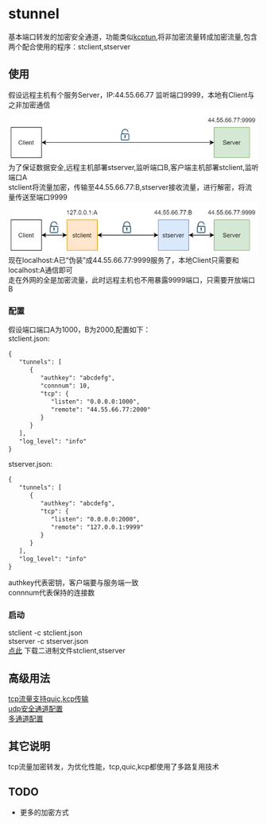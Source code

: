 # stunnel
基本端口转发的加密安全通道，功能类似[kcptun](https://github.com/xtaci/kcptun),将非加密流量转成加密流量,包含两个配合使用的程序：stclient,stserver

## 使用
假设远程主机有个服务Server，IP:44.55.66.77 监听端口9999，本地有Client与之非加密通信</br>
![connection](doc/connection.png)<br>
为了保证数据安全,远程主机部署stserver,监听端口B,客户端主机部署stclient,监听端口A<br>
stclient将流量加密，传输至44.55.66.77:B,stserver接收流量，进行解密，将流量传送至端口9999<br>
![connection_with_stunnel](doc/connection_with_stunnel.png)<br>
现在localhost:A已“伪装”成44.55.66.77:9999服务了，本地Client只需要和localhost:A通信即可<br>
走在外网的全是加密流量，此时远程主机也不用暴露9999端口，只需要开放端口B

### 配置
假设端口端口A为1000，B为2000,配置如下：<br>
stclient.json:<br>
```
{
   "tunnels": [
      {
         "authkey": "abcdefg",
         "connnum": 10,
         "tcp": {
            "listen": "0.0.0.0:1000",
            "remote": "44.55.66.77:2000"
         }
      }
   ],
   "log_level": "info"
}
```

stserver.json:<br>
```
{
   "tunnels": [
      {
         "authkey": "abcdefg",
         "tcp": {
            "listen": "0.0.0.0:2000",
            "remote": "127.0.0.1:9999"
         }
      }
   ],
   "log_level": "info"
}

```
authkey代表密钥，客户端要与服务端一致<br>
connnum代表保持的连接数
 
### 启动
 stclient -c stclient.json<br>
 stserver -c stserver.json<br>
 [点此](https://github.com/0990/stunnel/releases) 下载二进制文件stclient,stserver
 
 
## 高级用法
[tcp流量支持quic,kcp传输](doc/quic-kcp.md)<br>
[udp安全通道配置](doc/udp.md)<br>
[多通道配置](doc/multi_tunnel.md)<br>

## 其它说明
tcp流量加密转发，为优化性能，tcp,quic,kcp都使用了多路复用技术<br>

## TODO
* 更多的加密方式


